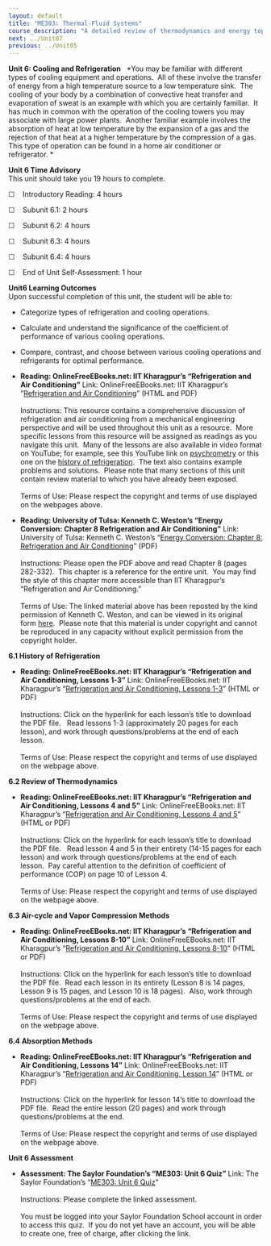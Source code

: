 ```yaml
---
layout: default
title: "ME303: Thermal-Fluid Systems"
course_description: "A detailed review of thermodynamics and energy topics, which include thermodynamic cycles, flow measurement, pumping, piping, and pressure drops, heat exchangers, cooling and refrigeration, engines, and power conversion."
next: ../Unit07
previous: ../Unit05
---
```

**Unit 6: Cooling and Refrigeration** <span id="6"></span> 
*You may be familiar with different types of cooling equipment and
operations.  All of these involve the transfer of energy from a high
temperature source to a low temperature sink.  The cooling of your body
by a combination of convective heat transfer and evaporation of sweat is
an example with which you are certainly familiar.  It has much in common
with the operation of the cooling towers you may associate with large
power plants.  Another familiar example involves the absorption of heat
at low temperature by the expansion of a gas and the rejection of that
heat at a higher temperature by the compression of a gas.  This type of
operation can be found in a home air conditioner or refrigerator. *

**Unit 6 Time Advisory**  
This unit should take you 19 hours to complete.

☐    Introductory Reading: 4 hours

☐    Subunit 6.1: 2 hours

☐    Subunit 6.2: 4 hours

☐    Subunit 6.3: 4 hours

☐    Subunit 6.4: 4 hours

☐    End of Unit Self-Assessment: 1 hour

**Unit6 Learning Outcomes**  
Upon successful completion of this unit, the student will be able to:

-   Categorize types of refrigeration and cooling operations.
-   Calculate and understand the significance of the coefficient of
    performance of various cooling operations.
-   Compare, contrast, and choose between various cooling operations and
    refrigerants for optimal performance.

-   **Reading: OnlineFreeEBooks.net: IIT Kharagpur’s “Refrigeration and
    Air Conditioning”**
    Link: OnlineFreeEBooks.net: IIT Kharagpur’s “[Refrigeration and Air
    Conditioning](http://www.onlinefreeebooks.net/engineering-ebooks/manufacture-mechanical-industrial-engineering/refrigeration-and-air-conditioning-pdf.html)”
    (HTML and PDF)  
        
     Instructions: This resource contains a comprehensive discussion of
    refrigeration and air conditioning from a mechanical engineering
    perspective and will be used throughout this unit as a resource. 
    More specific lessons from this resource will be assigned as
    readings as you navigate this unit.  Many of the lessons are also
    available in video format on YouTube; for example, see this YouTube
    link on [psychrometry](http://www.youtube.com/watch?v=yqpR7udHBEA)
    or this one on the [history of
    refrigeration](http://www.youtube.com/watch?v=zqXgmVnI3L8&feature=channel). 
    The text also contains example problems and solutions.  Please note
    that many sections of this unit contain review material to which you
    have already been exposed.  
        
     Terms of Use: Please respect the copyright and terms of use
    displayed on the webpages above.

-   **Reading: University of Tulsa: Kenneth C. Weston’s “Energy
    Conversion: Chapter 8 Refrigeration and Air Conditioning”**
    Link: University of Tulsa: Kenneth C. Weston’s “[Energy Conversion:
    Chapter 8: Refrigeration and Air
    Conditioning](http://www.saylor.org/content/weston_energy/Energy_Conversion.pdf)”
    (PDF)  
        
     Instructions: Please open the PDF above and read Chapter 8 (pages
    282-332).  This chapter is a reference for the entire unit.  You may
    find the style of this chapter more accessible than IIT Kharagpur’s
    “Refrigeration and Air Conditioning.”  
        
     Terms of Use: The linked material above has been reposted by the
    kind permission of Kenneth C. Weston, and can be viewed in its
    original
    form [here](http://www.personal.utulsa.edu/~kenneth-weston/).  Please
    note that this material is under copyright and cannot be reproduced
    in any capacity without explicit permission from the copyright
    holder. 

**6.1 History of Refrigeration** <span id="6.1"></span> 
-   **Reading: OnlineFreeEBooks.net: IIT Kharagpur’s “Refrigeration and
    Air Conditioning, Lessons 1-3”**
    Link: OnlineFreeEBooks.net: IIT Kharagpur’s “[Refrigeration and Air
    Conditioning, Lessons
    1-3](http://www.onlinefreeebooks.net/engineering-ebooks/manufacture-mechanical-industrial-engineering/refrigeration-and-air-conditioning-pdf.html)”
    (HTML or PDF)  
        
     Instructions: Click on the hyperlink for each lesson’s title to
    download the PDF file.   Read lessons 1-3 (approximately 20 pages
    for each lesson), and work through questions/problems at the end of
    each lesson.  
        
     Terms of Use: Please respect the copyright and terms of use
    displayed on the webpage above.

**6.2 Review of Thermodynamics** <span id="6.2"></span> 
-   **Reading: OnlineFreeEBooks.net: IIT Kharagpur’s “Refrigeration and
    Air Conditioning, Lessons 4 and 5”**
    Link: OnlineFreeEBooks.net: IIT Kharagpur’s “[Refrigeration and Air
    Conditioning, Lessons 4 and
    5](http://www.onlinefreeebooks.net/engineering-ebooks/manufacture-mechanical-industrial-engineering/refrigeration-and-air-conditioning-pdf.html)”
    (HTML or PDF)  
        
     Instructions: Click on the hyperlink for each lesson’s title to
    download the PDF file.   Read lesson 4 and 5 in their entirety
    (14-15 pages for each lesson) and work through questions/problems at
    the end of each lesson.  Pay careful attention to the definition of
    coefficient of performance (COP) on page 10 of Lesson 4.  
        
     Terms of Use: Please respect the copyright and terms of use
    displayed on the webpage above.

**6.3 Air-cycle and Vapor Compression Methods** <span id="6.3"></span> 
-   **Reading: OnlineFreeEBooks.net: IIT Kharagpur’s “Refrigeration and
    Air Conditioning, Lessons 8-10”**
    Link: OnlineFreeEBooks.net: IIT Kharagpur’s “[Refrigeration and Air
    Conditioning, Lessons
    8-10](http://www.onlinefreeebooks.net/engineering-ebooks/manufacture-mechanical-industrial-engineering/refrigeration-and-air-conditioning-pdf.html)”
    (HTML or PDF)  
        
     Instructions: Click on the hyperlink for each lesson’s title to
    download the PDF file.  Read each lesson in its entirety (Lesson 8
    is 14 pages, Lesson 9 is 15 pages, and Lesson 10 is 18 pages). 
    Also, work through questions/problems at the end of each.  
        
     Terms of Use: Please respect the copyright and terms of use
    displayed on the webpage above.

**6.4 Absorption Methods** <span id="6.4"></span> 
-   **Reading: OnlineFreeEBooks.net: IIT Kharagpur’s “Refrigeration and
    Air Conditioning, Lessons 14”**
    Link: OnlineFreeEBooks.net: IIT Kharagpur’s “[Refrigeration and Air
    Conditioning, Lesson
    14](http://www.onlinefreeebooks.net/engineering-ebooks/manufacture-mechanical-industrial-engineering/refrigeration-and-air-conditioning-pdf.html)”
    (HTML or PDF)  
        
     Instructions: Click on the hyperlink for lesson 14’s title to
    download the PDF file.  Read the entire lesson (20 pages) and work
    through questions/problems at the end.  
        
     Terms of Use: Please respect the copyright and terms of use
    displayed on the webpage above.

**Unit 6 Assessment** <span id="6.5"></span> 
-   **Assessment: The Saylor Foundation’s “ME303: Unit 6 Quiz”**
    Link: The Saylor Foundation’s “[ME303: Unit 6
    Quiz](http://school.saylor.org/mod/quiz/view.php?id=954)”  
        
     Instructions: Please complete the linked assessment.  
        
     You must be logged into your Saylor Foundation School account in
    order to access this quiz.  If you do not yet have an account, you
    will be able to create one, free of charge, after clicking the
    link. 


